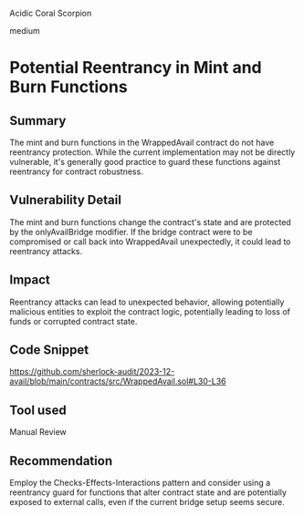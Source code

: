 Acidic Coral Scorpion

medium

# Potential Reentrancy in Mint and Burn Functions

## Summary
The mint and burn functions in the WrappedAvail contract do not have reentrancy protection. While the current implementation may not be directly vulnerable, it's generally good practice to guard these functions against reentrancy for contract robustness.
## Vulnerability Detail
The mint and burn functions change the contract's state and are protected by the onlyAvailBridge modifier. If the bridge contract were to be compromised or call back into WrappedAvail unexpectedly, it could lead to reentrancy attacks.
## Impact
Reentrancy attacks can lead to unexpected behavior, allowing potentially malicious entities to exploit the contract logic, potentially leading to loss of funds or corrupted contract state.
## Code Snippet
https://github.com/sherlock-audit/2023-12-avail/blob/main/contracts/src/WrappedAvail.sol#L30-L36
## Tool used

Manual Review

## Recommendation
Employ the Checks-Effects-Interactions pattern and consider using a reentrancy guard for functions that alter contract state and are potentially exposed to external calls, even if the current bridge setup seems secure.